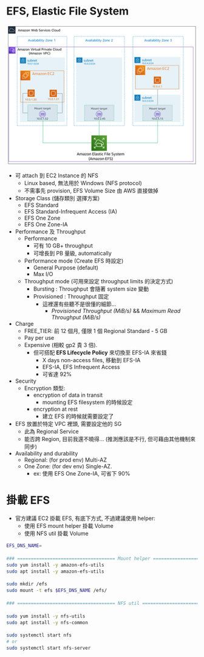 # EFS, Elastic File System

![EFS](./img/efs-mount-target.png)

- 可 attach 到 EC2 Instance 的 NFS
  - Linux based, 無法用於 Windows (NFS protocol)
  - 不需事先 provision, EFS Volume Size 由 AWS 直接做掉
- Storage Class (儲存類別 選擇方案)
  - EFS Standard
  - EFS Standard-Infrequent Access (IA)
  - EFS One Zone
  - EFS One Zone-IA
- Performance 及 Throughput
  - Performance
    - 可有 10 GB+ throughput
    - 可增長到 PB 量級, automatically
  - Performance mode (Create EFS 時設定)
    - General Purpose (default)
    - Max I/O
  - Throughput mode (可用來設定 throughput limits 的決定方式)
    - Bursting : Throughput 會隨著 system size 變動
    - Provisioned : Throughput 固定
      - 這裡還有些聽不是很懂的細節...
        - _Provisioned Throughput (MiB/s)_ && _Maximum Read Throughput (MiB/s)_
- Charge
  - FREE_TIER: 前 12 個月, 僅限 1 個 Regional Standard - 5 GB
  - Pay per use
  - Expensive (相較 gp2 貴 3 倍).
    - 但可搭配 **EFS Lifecycle Policy** 來切換至 EFS-IA 來省錢
      - X days non-access files, 移動到 EFS-IA
      - EFS-IA, EFS Infrequent Access
      - 可省達 92%
- Security
  - Encryption 類型:
    - encryption of data in transit
      - mounting EFS filesystem 的時候設定
    - encryption at rest
      - 建立 EFS 的時候就需要設定了
- EFS 放置於特定 VPC 裡頭, 需要設定他的 SG
  - 此為 Regional Service
  - 能否跨 Region, 目前我還不曉得... (推測應該是不行, 但可藉由其他機制來同步)
- Availability and durability
  - Regional: (for prod env) Multi-AZ
  - One Zone: (for dev env) Single-AZ.
    - ex: 使用 EFS One Zone-IA, 可省下 90%

# 掛載 EFS

- 官方建議 EC2 掛載 EFS, 有底下方式, 不過建議使用 helper:
  - 使用 EFS mount helper 掛載 Volume
  - 使用 NFS util 掛載 Volume

```bash
EFS_DNS_NAME=

### ==================================== Mount helper ====================================
sudo yum install -y amazon-efs-utils
sudo apt install -y amazon-efs-utils

sudo mkdir /efs
sudo mount -t efs $EFS_DNS_NAME /efs/

### ==================================== NFS util ====================================

sudo yum install -y nfs-utils
sudo apt install -y nfs-common

sudo systemctl start nfs
# or
sudo systemctl start nfs-server


```
